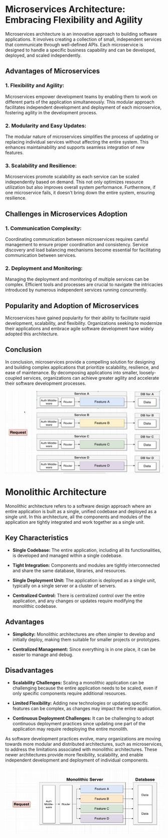 # Microservices Architecture: Embracing Flexibility and Agility

Microservices architecture is an innovative approach to building software applications. It involves creating a collection of small, independent services that communicate through well-defined APIs. Each microservice is designed to handle a specific business capability and can be developed, deployed, and scaled independently.

## **Advantages of Microservices**

### 1. **Flexibility and Agility:**

Microservices empower development teams by enabling them to work on different parts of the application simultaneously. This modular approach facilitates independent development and deployment of each microservice, fostering agility in the development process.

### 2. **Modularity and Easy Updates:**

The modular nature of microservices simplifies the process of updating or replacing individual services without affecting the entire system. This enhances maintainability and supports seamless integration of new features.

### 3. **Scalability and Resilience:**

Microservices promote scalability as each service can be scaled independently based on demand. This not only optimizes resource utilization but also improves overall system performance. Furthermore, if one microservice fails, it doesn't bring down the entire system, ensuring resilience.

## **Challenges in Microservices Adoption**

### 1. **Communication Complexity:**

Coordinating communication between microservices requires careful management to ensure proper coordination and consistency. Service discovery and load balancing mechanisms become essential for facilitating communication between services.

### 2. **Deployment and Monitoring:**

Managing the deployment and monitoring of multiple services can be complex. Efficient tools and processes are crucial to navigate the intricacies introduced by numerous independent services running concurrently.

## **Popularity and Adoption of Microservices**

Microservices have gained popularity for their ability to facilitate rapid development, scalability, and flexibility. Organizations seeking to modernize their applications and embrace agile software development have widely adopted this architecture.

## **Conclusion**

In conclusion, microservices provide a compelling solution for designing and building complex applications that prioritize scalability, resilience, and ease of maintenance. By decomposing applications into smaller, loosely-coupled services, organizations can achieve greater agility and accelerate their software development processes.

![microservices1.1](assets/microservices1.1.png)

# Monolithic Architecture

Monolithic architecture refers to a software design approach where an entire application is built as a single, unified codebase and deployed as a single unit. In this architecture, all the components and modules of the application are tightly integrated and work together as a single unit.

## Key Characteristics

- **Single Codebase:** The entire application, including all its functionalities, is developed and managed within a single codebase.

- **Tight Integration:** Components and modules are tightly interconnected and share the same database, libraries, and resources.

- **Single Deployment Unit:** The application is deployed as a single unit, typically on a single server or a cluster of servers.

- **Centralized Control:** There is centralized control over the entire application, and any changes or updates require modifying the monolithic codebase.

## Advantages

- **Simplicity:** Monolithic architectures are often simpler to develop and initially deploy, making them suitable for smaller projects or prototypes.

- **Centralized Management:** Since everything is in one place, it can be easier to manage and debug.

## Disadvantages

- **Scalability Challenges:** Scaling a monolithic application can be challenging because the entire application needs to be scaled, even if only specific components require additional resources.

- **Limited Flexibility:** Adding new technologies or updating specific features can be complex, as changes may impact the entire application.

- **Continuous Deployment Challenges:** It can be challenging to adopt continuous deployment practices since updating one part of the application may require redeploying the entire monolith.

As software development practices evolve, many organizations are moving towards more modular and distributed architectures, such as microservices, to address the limitations associated with monolithic architectures. These newer architectures provide more flexibility, scalability, and enable independent development and deployment of individual components.

![montolotich1](assets/monolithic1.png)
